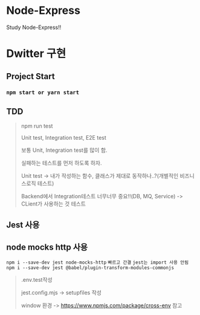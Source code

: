 # Node-Express
Study Node-Express!!

# Dwitter 구현
## Project Start
### `npm start or yarn start`

## TDD
> npm run test
>
> Unit test, Integration test, E2E test
>
> 보통 Unit, Integration test를 많이 함.
>
> 실패하는 테스트를 먼저 하도록 하자.
>
> Unit test -> 내가 작성하는 함수, 클래스가 제대로 동작하나..?(개별적인 비즈니스로직 테스트)
>
> Backend에서 Integration테스트 너무너무 중요!!(DB, MQ, Service) -> CLient가 사용하는 것 테스트

## Jest 사용
## node mocks http 사용
`npm i --save-dev jest node-mocks-http`
`빠르고 간결`
`jest는 import 사용 안됨`
`npm i --save-dev jest @babel/plugin-transform-modules-commonjs`
> .env.test작성
>
> jest.config.mjs -> setupfiles 작성
>
> window 환경 -> https://www.npmjs.com/package/cross-env 참고